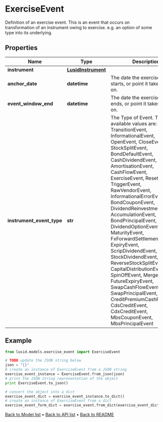 # ExerciseEvent

Definition of an exercise event.  This is an event that occurs on transformation of an instrument owing to exercise. e.g. an option of  some type into its underlying.

## Properties
Name | Type | Description | Notes
------------ | ------------- | ------------- | -------------
**instrument** | [**LusidInstrument**](LusidInstrument.md) |  | 
**anchor_date** | **datetime** | The date the exercise window starts, or point it takes effect on. | 
**event_window_end** | **datetime** | The date the exercise window ends, or point it takes effect on. | [optional] [readonly] 
**instrument_event_type** | **str** | The Type of Event. The available values are: TransitionEvent, InformationalEvent, OpenEvent, CloseEvent, StockSplitEvent, BondDefaultEvent, CashDividendEvent, AmortisationEvent, CashFlowEvent, ExerciseEvent, ResetEvent, TriggerEvent, RawVendorEvent, InformationalErrorEvent, BondCouponEvent, DividendReinvestmentEvent, AccumulationEvent, BondPrincipalEvent, DividendOptionEvent, MaturityEvent, FxForwardSettlementEvent, ExpiryEvent, ScripDividendEvent, StockDividendEvent, ReverseStockSplitEvent, CapitalDistributionEvent, SpinOffEvent, MergerEvent, FutureExpiryEvent, SwapCashFlowEvent, SwapPrincipalEvent, CreditPremiumCashFlowEvent, CdsCreditEvent, CdxCreditEvent, MbsCouponEvent, MbsPrincipalEvent | 

## Example

```python
from lusid.models.exercise_event import ExerciseEvent

# TODO update the JSON string below
json = "{}"
# create an instance of ExerciseEvent from a JSON string
exercise_event_instance = ExerciseEvent.from_json(json)
# print the JSON string representation of the object
print ExerciseEvent.to_json()

# convert the object into a dict
exercise_event_dict = exercise_event_instance.to_dict()
# create an instance of ExerciseEvent from a dict
exercise_event_form_dict = exercise_event.from_dict(exercise_event_dict)
```
[Back to Model list](../README.md#documentation-for-models) &#8226; [Back to API list](../README.md#documentation-for-api-endpoints) &#8226; [Back to README](../README.md)


